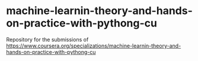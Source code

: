 # machine-learnin-theory-and-hands-on-practice-with-pythong-cu
Repository for the submissions of https://www.coursera.org/specializations/machine-learnin-theory-and-hands-on-practice-with-pythong-cu
